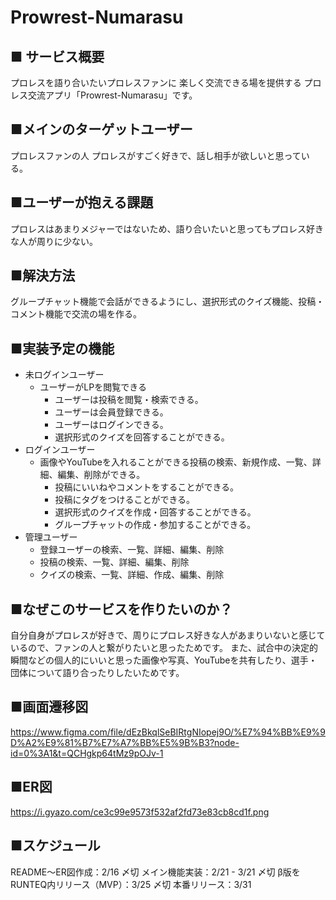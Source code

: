 # Prowrest-Numarasu
## ■ サービス概要
プロレスを語り合いたいプロレスファンに
楽しく交流できる場を提供する
プロレス交流アプリ「Prowrest-Numarasu」です。

## ■メインのターゲットユーザー
プロレスファンの人
プロレスがすごく好きで、話し相手が欲しいと思っている。

## ■ユーザーが抱える課題
プロレスはあまりメジャーではないため、語り合いたいと思ってもプロレス好きな人が周りに少ない。

## ■解決方法
グループチャット機能で会話ができるようにし、選択形式のクイズ機能、投稿・コメント機能で交流の場を作る。

## ■実装予定の機能
- 未ログインユーザー
  - ユーザーがLPを閲覧できる
    - ユーザーは投稿を閲覧・検索できる。
    - ユーザーは会員登録できる。
    - ユーザーはログインできる。
    - 選択形式のクイズを回答することができる。
- ログインユーザー
  - 画像やYouTubeを入れることができる投稿の検索、新規作成、一覧、詳細、編集、削除ができる。
    - 投稿にいいねやコメントをすることができる。
    - 投稿にタグをつけることができる。
    - 選択形式のクイズを作成・回答することができる。
    - グループチャットの作成・参加することができる。
- 管理ユーザー
  - 登録ユーザーの検索、一覧、詳細、編集、削除
  - 投稿の検索、一覧、詳細、編集、削除
  - クイズの検索、一覧、詳細、作成、編集、削除

## ■なぜこのサービスを作りたいのか？
自分自身がプロレスが好きで、周りにプロレス好きな人があまりいないと感じているので、ファンの人と繋がりたいと思ったためです。
また、試合中の決定的瞬間などの個人的にいいと思った画像や写真、YouTubeを共有したり、選手・団体について語り合ったりしたいためです。

## ■画面遷移図
https://www.figma.com/file/dEzBkqlSeBIRtgNIopej9O/%E7%94%BB%E9%9D%A2%E9%81%B7%E7%A7%BB%E5%9B%B3?node-id=0%3A1&t=QCHgkp64tMz9pOJv-1

## ■ER図
https://i.gyazo.com/ce3c99e9573f532af2fd73e83cb8cd1f.png

## ■スケジュール
README〜ER図作成：2/16 〆切
メイン機能実装：2/21 - 3/21 〆切
β版をRUNTEQ内リリース（MVP）：3/25 〆切
本番リリース：3/31